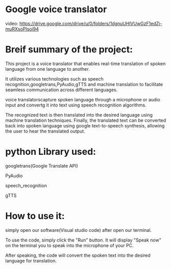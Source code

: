 

# Google voice translator
video: https://drive.google.com/drive/u/0/folders/1dgnuUHlVUwGzF1edZj-muRXsoPIsoi94


# Breif summary of the project:
This project is a voice translator that enables real-time translation of spoken language from one language to another.

 It utilizes various technologies such as speech recognition,googletrans,PyAudio,gTTS and machine translation to facilitate seamless communication across different languages.

 voice translatorscapture spoken language through a microphone or audio input and convertg it into text using speech recognition algorithms. 

 The recognized text is then translated into the desired language using machine translation techniques. Finally, the translated text can be converted back into spoken language using google text-to-speech synthesis, allowing the user to hear the translated output.

 # python Library  used:
 googletrans(Google Translate API)

 PyAudio

 speech_recognition

 gTTS

 # How to use it:

 simply open our software(Visual studio code) after open our terminal.

 To use the code, simply click the "Run" button. It will display "Speak now" on the terminal you to speak into the microphone of your PC.
  
 After speaking, the code will convert the spoken text into the desired language for translation.


